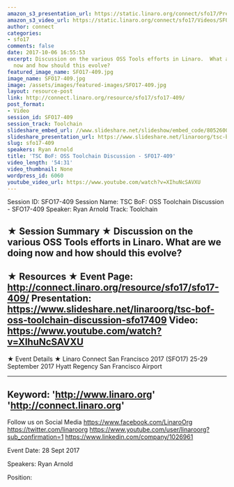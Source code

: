 ```yaml
---
amazon_s3_presentation_url: https://static.linaro.org/connect/sfo17/Presentations/SFO17-409%20TSC%20BoF%20OSS%20Toolchain%20Discussion.pdf
amazon_s3_video_url: https://static.linaro.org/connect/sfo17/Videos/SFO17-409%20-%20TSC%20BoF-%20OSS%20Toolchain%20Discussion.mp4
author: connect
categories:
- sfo17
comments: false
date: 2017-10-06 16:55:53
excerpt: Discussion on the various OSS Tools efforts in Linaro.  What are we doing
  now and how should this evolve?
featured_image_name: SFO17-409.jpg
image_name: SFO17-409.jpg
image: /assets/images/featured-images/SFO17-409.jpg
layout: resource-post
link: http://connect.linaro.org/resource/sfo17/sfo17-409/
post_format:
- Video
session_id: SFO17-409
session_track: Toolchain
slideshare_embed_url: //www.slideshare.net/slideshow/embed_code/80526009
slideshare_presentation_url: https://www.slideshare.net/linaroorg/tsc-bof-oss-toolchain-discussion-sfo17409
slug: sfo17-409
speakers: Ryan Arnold
title: 'TSC BoF: OSS Toolchain Discussion - SFO17-409'
video_length: '54:31'
video_thumbnail: None
wordpress_id: 6060
youtube_video_url: https://www.youtube.com/watch?v=XIhuNcSAVXU
---
```


Session ID: SFO17-409
Session Name: TSC BoF: OSS Toolchain Discussion - SFO17-409
Speaker: Ryan Arnold
Track: Toolchain


★ Session Summary ★
Discussion on the various OSS Tools efforts in Linaro.  What are we doing now and how should this evolve?
---------------------------------------------------
★ Resources ★
Event Page: http://connect.linaro.org/resource/sfo17/sfo17-409/
Presentation: https://www.slideshare.net/linaroorg/tsc-bof-oss-toolchain-discussion-sfo17409
Video: https://www.youtube.com/watch?v=XIhuNcSAVXU
 ---------------------------------------------------

★ Event Details ★
Linaro Connect San Francisco 2017 (SFO17)
25-29 September 2017
Hyatt Regency San Francisco Airport

---------------------------------------------------
Keyword:
'http://www.linaro.org'
'http://connect.linaro.org'
---------------------------------------------------
Follow us on Social Media
https://www.facebook.com/LinaroOrg
https://twitter.com/linaroorg
https://www.youtube.com/user/linaroorg?sub_confirmation=1
https://www.linkedin.com/company/1026961

Event Date: 28 Sept 2017

Speakers: Ryan Arnold

Position: